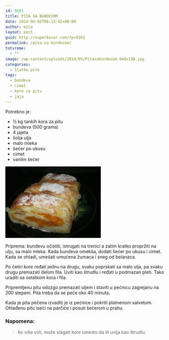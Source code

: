 ```yaml
---
id: 9161
title: PITA SA BUNDEVOM
date: 2014-06-02T06:13:42+00:00
author: mila
layout: post
guid: http://superkuvar.com/?p=9161
permalink: /pita-sa-bundevom/
totvreme:
  - ""
image: /wp-content/uploads/2014/05/Pitasabundevom-940x198.jpg
categories:
  - Slatke pite
tags:
  - bundeva
  - cimet
  - kore za pitu
  - jaja
---
```

Potrebno je:

  * ½ kg tankih kora za pitu
  * bundeva (500 grama)
  * 4 jajeta
  * šolja ulja
  * malo mleka
  * šećer po ukusu
  * cimet
  * vanilin šećer

[<img class="alignnone size-medium wp-image-9162" src="/wp-content/uploads/2014/05/Pitasabundevom-300x225.jpg" alt="Pitasabundevom" width="300" height="225" />](/wp-content/uploads/2014/05/Pitasabundevom.jpg)

Priprema: bundevu očistiti, istrugati na trenici a zatim kratko propržiti na ulju, sa malo mleka. Kada bundeva omekša, dodati šećer po ukusu i cimet. Kada se ohladi, umešati umućena žumaca i sneg od belanaca.

Po četiri kore ređati jednu na drugu, svaku poprskati sa malo ulja, pa svaku drugu premazati delom fila. Uviti kao štrudlu i ređati u podmazan pleh. Tako uraditi sa ostatkom kora i fila.

Pripremljenu pitu odozgo premazati uljem i staviti u pećnicu zagrejanu na 200 stepeni. Pita treba da se peče oko 40 minuta.

Kada je pita pečena izvaditi je iz pećnice i pokriti platnenom salvetom. Ohlađenu pitu iseći na parčiće i posuti šećerom u prahu.

### Napomena:
> ko više voli, može slagati kore umesto da ih uvija kao štrudlu.